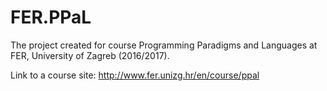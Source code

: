# FER.PPaL
The project created for course Programming Paradigms and Languages at FER, University of Zagreb (2016/2017).

Link to a course site: http://www.fer.unizg.hr/en/course/ppal
